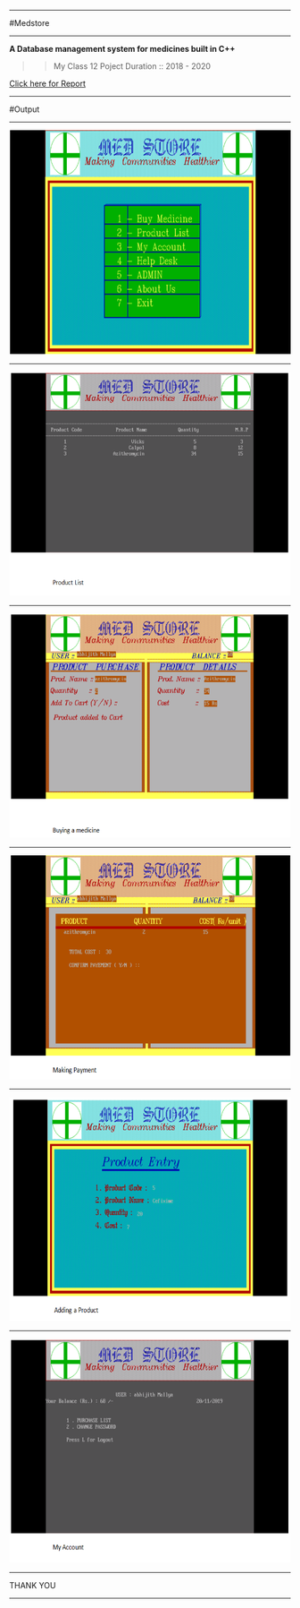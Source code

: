 <hr>
#Medstore
<hr>
<p ><b>A Database management system for medicines built in C++</b></p>

>> My Class 12 Poject
>> Duration :: 2018 - 2020

<a href="REPORT/PROJ_PDF.pdf" >Click here for Report</a>
<hr>
#Output
<hr>


<img src="REPORT/pic1.png" height="400" width ="700">
<hr>
<img src="REPORT/pic2.png" height="400" width ="700">
<hr><img src="REPORT/pic3.png" height="400" width ="700">
<hr><img src="REPORT/pic4.png" height="400" width ="700">
<hr><img src="REPORT/pic5.png" height="400" width ="700">
<hr><img src="REPORT/pic6.png" height="400" width ="700">
<hr>THANK YOU<hr>

